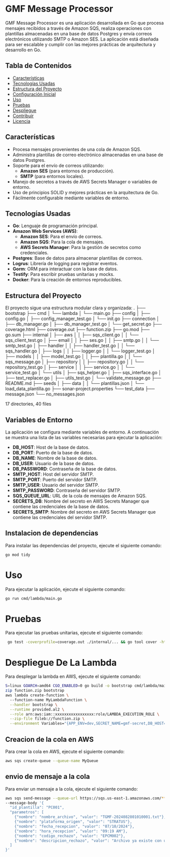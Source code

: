 # GMF Message Processor

GMF Message Processor es una aplicación desarrollada en Go que procesa mensajes recibidos a través de Amazon SQS,
realiza operaciones con plantillas almacenadas en una base de datos Postgres y envía correos electrónicos utilizando
SMTP o Amazon SES. La aplicación está diseñada para ser escalable y cumplir con las mejores prácticas de arquitectura y
desarrollo en Go.

## Tabla de Contenidos

- [Características](#características)
- [Tecnologías Usadas](#tecnologías-usadas)
- [Estructura del Proyecto](#estructura-del-proyecto)
- [Configuración Inicial](#configuración-inicial)
- [Uso](#uso)
- [Pruebas](#pruebas)
- [Despliegue](#despliegue)
- [Contribuir](#contribuir)
- [Licencia](#licencia)

## Características

- Procesa mensajes provenientes de una cola de Amazon SQS.
- Administra plantillas de correo electrónico almacenadas en una base de datos Postgres.
- Soporte para el envío de correos utilizando:
    - **Amazon SES** (para entornos de producción).
    - **SMTP** (para entornos locales).
- Manejo de secretos a través de AWS Secrets Manager o variables de entorno.
- Uso de principios SOLID y mejores prácticas en la arquitectura de Go.
- Fácilmente configurable mediante variables de entorno.

## Tecnologías Usadas

- **Go**: Lenguaje de programación principal.
- **Amazon Web Services (AWS)**:
    - **Amazon SES**: Para el envío de correos.
    - **Amazon SQS**: Para la cola de mensajes.
    - **AWS Secrets Manager**: Para la gestión de secretos como credenciales.
- **Postgres**: Base de datos para almacenar plantillas de correos.
- **Logrus**: Librería de logging para registrar eventos.
- **Gorm**: ORM para interactuar con la base de datos.
- **Testify**: Para escribir pruebas unitarias y mocks.
- **Docker**: Para la creación de entornos reproducibles.

## Estructura del Proyecto

El proyecto sigue una estructura modular clara y organizada:
.
├── bootstrap
├── cmd
│ └── lambda
│ └── main.go
├── config
│ ├── config.go
│ ├── config_manager_test.go
│ └── init.go
├── connection
│ ├── db_manager.go
│ ├── db_manager_test.go
│ └── get_secret.go
├── coverage.html
├── coverage.out
├── function.zip
├── go.mod
├── go.sum
├── internal
│ ├── aws
│ │ ├── sqs_client.go
│ │ └── sqs_client_test.go
│ ├── email
│ │ ├── ses.go
│ │ ├── smtp.go
│ │ └── smtp_test.go
│ ├── handler
│ │ ├── handler_test.go
│ │ └── sqs_handler.go
│ ├── logs
│ │ ├── logger.go
│ │ └── logger_test.go
│ ├── models
│ │ ├── model_test.go
│ │ ├── plantilla.go
│ │ └── sqs_message.go
│ ├── repository
│ │ ├── repository.go
│ │ └── repository_test.go
│ ├── service
│ │ ├── service.go
│ │ └── service_test.go
│ └── utils
│ ├── sqs_helper.go
│ ├── sqs_interface.go
│ ├── text_replacer.go
│ ├── utils_test.go
│ └── validate_message.go
├── README.md
├── seeds
│ ├── data
│ │ └── plantillas.json
│ └── load_data_plantilla.go
├── sonar-project.properties
└── test_data
├── message.json
└── no_messages.json

17 directories, 40 files

## Variables de Entorno

La aplicación se configura mediante variables de entorno. A continuación se muestra una lista de las variables
necesarias para ejecutar la aplicación:

- **DB_HOST**: Host de la base de datos.
- **DB_PORT**: Puerto de la base de datos.
- **DB_NAME**: Nombre de la base de datos.
- **DB_USER**: Usuario de la base de datos.
- **DB_PASSWORD**: Contraseña de la base de datos.
- **SMTP_HOST**: Host del servidor SMTP.
- **SMTP_PORT**: Puerto del servidor SMTP.
- **SMTP_USER**: Usuario del servidor SMTP.
- **SMTP_PASSWORD**: Contraseña del servidor SMTP.
- **SQS_QUEUE_URL**: URL de la cola de mensajes de Amazon SQS.
- **SECRETS_DB**: Nombre del secreto en AWS Secrets Manager que contiene las credenciales de la base de datos.
- **SECRETS_SMTP**: Nombre del secreto en AWS Secrets Manager que contiene las credenciales del servidor SMTP.

## Instalacion de dependencias

Para instalar las dependencias del proyecto, ejecute el siguiente comando:

```bash
go mod tidy
```

# Uso

Para ejecutar la aplicación, ejecute el siguiente comando:

```bash
go run cmd/lambda/main.go
```

# Pruebas

Para ejecutar las pruebas unitarias, ejecute el siguiente comando:

```bash
 go test -coverprofile=coverage.out ./internal/... && go tool cover -html=coverage.out -o coverage.html
```

# Despliegue De La Lambda

Para desplegar la lambda en AWS, ejecute el siguiente comando:

```bash
S=linux GOARCH=amd64 CGO_ENABLED=0 go build -o bootstrap cmd/lambda/main.go  
zip function.zip bootstrap
aws lambda create-function \                       
  --function-name MyLambdaFunction \
  --handler bootstrap \
  --runtime provided.al2 \
  --role arn:aws:iam::xxxxxxxxxxxxxxxxx:role/LAMBDA_EXECUTION_ROLE \
  --zip-file fileb://function.zip \
  --environment Variables="{APP_ENV=dev,SECRET_NAME=gmf-secret,DB_HOST=gmfdb.cpqskyoqgdke.us-east-1.rds.amazonaws.com,DB_PORT=5432,DB_NAME=postgres,DB_USER=postgres,DB_PASSWORD=postgres,DB_SCHEMA=public,SMTP_SERVER=smtp.gmail.com,SMTP_PORT=587,SMTP_USER=juan.cantillo@sofka.com.co,SMTP_PASSWORD=nxqhdqdgflommpwg,SQS_QUEUE_URL=https://sqs.us-east-1.amazonaws.com/918665077918/MyQueue}"
```

## Creacion de la cola en AWS

Para crear la cola en AWS, ejecute el siguiente comando:

```bash
aws sqs create-queue --queue-name MyQueue
```

## envio de mensaje a la cola

Para enviar un mensaje a la cola, ejecute el siguiente comando:

```bash
aws sqs send-message --queue-url https://sqs.us-east-1.amazonaws.com/***********/MyQueue \
--message-body '{
  "id_plantilla": "PC001",
  "parametros": [
    {"nombre": "nombre_archivo", "valor": "TGMF-2024082801010001.txt"},
    {"nombre": "plataforma_origen", "valor": "STRATUS"},
    {"nombre": "fecha_recepcion", "valor": "07/10/2024"},
    {"nombre": "hora_recepcion", "valor": "09:19 AM"},
    {"nombre": "codigo_rechazo", "valor": "EPCM002"},
    {"nombre": "descripcion_rechazo", "valor": "Archivo ya existe con un estado no válido para su reproceso"}
  ]
}'
```






